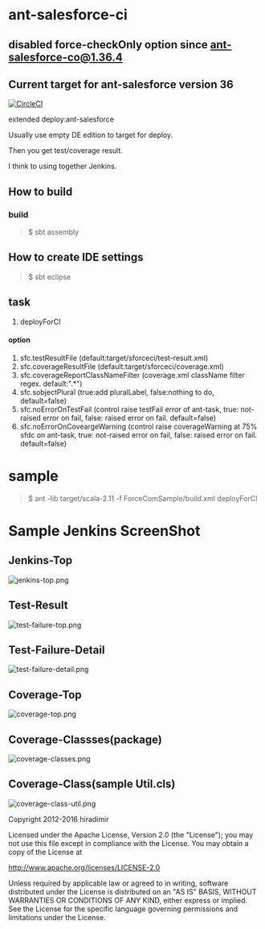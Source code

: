 # ant-salesforce-ci

## disabled force-checkOnly option since ant-salesforce-co@1.36.4 

## Current target for ant-salesforce version 36


[![CircleCI](https://circleci.com/gh/hiradimir/ant-salesforce-ci.svg?style=svg)](https://circleci.com/gh/hiradimir/ant-salesforce-ci)

extended deploy:ant-salesforce

Usually use empty DE edition to target for deploy.

Then you get test/coverage result.


I think to using together Jenkins.


## How to build


### build

> $ sbt assembly


## How to create IDE settings 

> $ sbt eclipse


## task
1. deployForCI

#### option
1. sfc.testResultFile (default:target/sforceci/test-result.xml)
1. sfc.coverageResultFile (default:target/sforceci/coverage.xml)
1. sfc.coverageReportClassNameFilter (coverage.xml className filter regex. default:".*")
1. sfc.sobjectPlural (true:add pluralLabel, false:nothing to do, default=false)
1. sfc.noErrorOnTestFail (control raise testFail error of ant-task, true: not-raised error on fail, false: raised error on fail. default=false)
1. sfc.noErrorOnCoveargeWarning (control raise coverageWarning at 75% sfdc on ant-task, true: not-raised error on fail, false: raised error on fail. default=false)



# sample

> $ ant -lib target/scala-2.11 -f ForceComSample/build.xml deployForCI


# Sample Jenkins ScreenShot

## Jenkins-Top
![jenkins-top.png](https://raw.githubusercontent.com/wiki/hiradimir/ant-salesforce-ci/images/jenkins-top.png) 
## Test-Result
![test-failure-top.png](https://raw.githubusercontent.com/wiki/hiradimir/ant-salesforce-ci/images/test-failure-top.png) 
## Test-Failure-Detail
![test-failure-detail.png](https://raw.githubusercontent.com/wiki/hiradimir/ant-salesforce-ci/images/test-failure-detail.png) 
## Coverage-Top
![coverage-top.png](https://raw.githubusercontent.com/wiki/hiradimir/ant-salesforce-ci/images/coverage-top.png) 
## Coverage-Classses(package)
![coverage-classes.png](https://raw.githubusercontent.com/wiki/hiradimir/ant-salesforce-ci/images/coverage-classes.png) 
## Coverage-Class(sample Util.cls)
![coverage-class-util.png](https://raw.githubusercontent.com/wiki/hiradimir/ant-salesforce-ci/images/coverage-class-util.png) 




   Copyright 2012-2016 hiradimir

   Licensed under the Apache License, Version 2.0 (the "License");
   you may not use this file except in compliance with the License.
   You may obtain a copy of the License at

   http://www.apache.org/licenses/LICENSE-2.0

   Unless required by applicable law or agreed to in writing, software
   distributed under the License is distributed on an "AS IS" BASIS,
   WITHOUT WARRANTIES OR CONDITIONS OF ANY KIND, either express or implied.
   See the License for the specific language governing permissions and
   limitations under the License.
